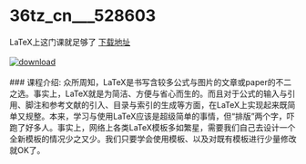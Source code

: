 # 36tz_cn___528603
LaTeX上这门课就足够了
[下载地址](http://www.36tz.cn/article/528603 "下载地址")
<br/></br>[![download](http://36tz.cn/muke_img/2019_11_2-53-300x189.png "下载地址")](http://www.36tz.cn/article/528603 "下载地址")
<br/></br>### 课程介绍:
众所周知，LaTeX是书写含较多公式与图片的文章或paper的不二之选。事实上，LaTeX就是为简洁、方便与省心而生的。而且对于公式的输入与引用、脚注和参考文献的引入、目录与索引的生成等方面，在LaTeX上实现起来既简单又规整。本来，学习与使用LaTeX应该是超级简单的事情，但“排版”两个字，吓跑了好多人。事实上，网络上各类LaTeX模板多如繁星，需要我们自己去设计一个全新模板的情况少之又少。我们只要学会使用模板、以及对既有模板进行少量修改就OK了。


